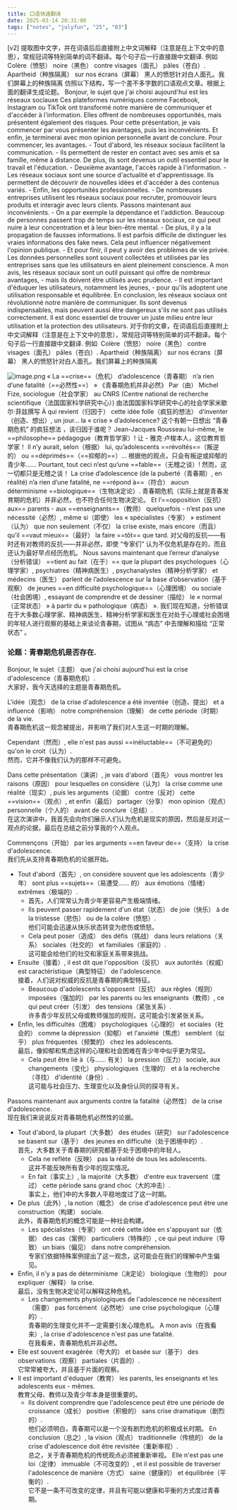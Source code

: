 ```yaml
---
title: 口语快速翻译
date: 2025-03-14 20:31:00
tags: ["notes", "julyfun", "25", "03"]
---
```

[v2]
提取图中文字，并在词语后后直接附上中文词解释（注意是在上下文中的意思），常规冠词等特别简单的词不翻译。每个句子后一行直接跟中文翻译. 例如 Colère（愤怒） noire（黑色） contre visages（面孔） pâles（苍白）. Apartheid（种族隔离） sur nos écrans（屏幕） 黑人的愤怒针对白人面孔。我们屏幕上的种族隔离
仿照以下结构，写一个差不多字数的口语观点文章。根据上面的翻译生成论题。 Bonjour, le sujet que j'ai choisi aujourd'hui est les réseaux sociauxe Ces plateformes numériques comme Facebook, Instagram ou TikTok ont transformé notre manière de communiquer et d'accéder à l'information. Elles offrent de nombreuses opportunités, mais présentent également des risques. Pour cette présentation, je vais commencer par vous présenter les avantages, puis les inconvénients. Et enfin, je terminerai avec mon opinion personnelle avant de conclure. Pour commencer, les avantages. - Tout d'abord, les réseaux sociaux facilitent la communication. - Ils permettent de rester en contact avec ses amis et sa famille, même à distance. De plus, ils sont devenus un outil essentiel pour le travail et l'éducation. - Deuxième avantage, l'accès rapide à l'information. - Les réseaux sociaux sont une source d'actualité et d'apprentissage. Ils permettent de découvrir de nouvelles idées et d'accéder à des contenus variés. - Enfin, les opportunités professionnelles. - De nombreuses entreprises utilisent les réseaux sociaux pour recruter, promouvoir leurs produits et interagir avec leurs clients. Passons maintenant aux inconvénients. - On a par exemple la dépendance et l'addiction. Beaucoup de personnes passent trop de temps sur les réseaux sociaux, ce qui peut nuire à leur concentration et à leur bien-être mental. - De plus, il y a la propagation de fausses informations. Il est parfois difficile de distinguer les vraies informations des fake news. Cela peut influencer négativement l'opinion publique. - Et pour finir, il peut y avoir des problèmes de vie privée. Les données personnelles sont souvent collectées et utilisées par les entreprises sans que les utilisateurs en aient pleinement conscience. A mon avis, les réseaux sociaux sont un outil puissant qui offre de nombreux avantages, - mais ils doivent être utilisés avec prudence. - Il est important d'éduquer les utilisateurs, notamment les jeunes, - pour qu'ils adoptent une utilisation responsable et équilibrée. En conclusion, les réseaux sociaux ont révolutionné notre manière de communiquer. Ils sont devenus indispensables, mais peuvent aussi être dangereux s'ils ne sont pas utilisés correctement. Il est donc essentiel de trouver un juste milieu entre leur utilisation et la protection des utilisateurs.
对于你的文章，在词语后后直接附上中文词解释（注意是在上下文中的意思），常规冠词等特别简单的词不翻译。每个句子后一行直接跟中文翻译. 例如  Colère（愤怒） noire（黑色） contre visages（面孔） pâles（苍白）. Apartheid（种族隔离） sur nos écrans（屏幕） 黑人的愤怒针对白人面孔。我们屏幕上的种族隔离

![image.png](https://how-to-1258460161.cos.ap-shanghai.myqcloud.com/how-to/20250314183452.webp)
« La ==crise==（危机） d’adolescence（青春期） n’a rien d’une fatalité（==必然性==） » 《青春期危机并非必然》 Par（由） Michel Fize, sociologue（社会学家） au CNRS (Centre national de recherche scientifique（法国国家科学研究中心）) 由法国国家科学研究中心的社会学家米歇尔·菲兹撰写 À qui revient（归因于） cette idée folle（疯狂的想法） d’inventer（创造、想出）, un jour... la « crise » d’adolescence? 这个有朝一日想出 “青春期危机” 的疯狂想法 ，该归因于谁呢？ Jean-Jacques Rousseau lui-même, le ==philosophe== pédagogue（教育哲学家）! 让 - 雅克·卢梭本人，这位教育哲学家！ Il n’y aurait, selon（根据） lui, qu’adolescents ==révoltés==（叛逆的） ou ==déprimés==（==抑郁的==）... 根据他的观点，只会有叛逆或抑郁的青少年…… Pourtant, tout ceci n’est qu’une ==fable==（无稽之谈）! 然而，这一切都只是无稽之谈！ La crise d’adolescence (de la puberté（青春期）, en réalité) n’a rien d’une fatalité, ne ==répond à==（符合） aucun déterminisme ==biologique==（生物决定论）. 青春期危机（实际上就是青春发育期的危机）并非必然，也不符合任何生物决定论。 Et l’==opposition（反抗） aux== parents - aux ==enseignants==（教师） quelquefois - n’est pas une nécessité（必然）, même si（即使） les « spécialistes（专家） » estiment（认为） que non seulement（不仅） la crise existe, mais encore（而且） qu’il ==vaut mieux==（最好） la faire ==tôt== que tard. 对父母的反抗——有时还有对教师的反抗——并非必然，即使 “专家们” 认为不仅危机是存在的，而且还认为最好早点经历危机。 Nous savons maintenant que l’erreur d’analyse（分析错误） ==tient au fait（在于）== que la plupart des psychologues（心理学家）, psychiatres（精神病医生）, psychanalystes（精神分析学家） et médecins（医生） parlent de l’adolescence sur la base d’observation（基于观察） de jeunes ==en difficulté psychologique==（心理困境） ou sociale（社会困境）, essayant de comprendre et de dessiner（描绘） le « normal（正常状态） » à partir du « pathologique（病态） ». 我们现在知道，分析错误在于大多数心理学家、精神病医生、精神分析学家和医生在对处于心理或社会困境的年轻人进行观察的基础上来谈论青春期，试图从 “病态” 中去理解和描绘 “正常状态” 。

### 论题：青春期危机是否存在.

Bonjour, le sujet（主题） que j'ai choisi aujourd'hui est la crise d'adolescence（青春期危机）.  
大家好，我今天选择的主题是青春期危机。

L'idée（观念） de la crise d'adolescence a été inventée（创造、提出） et a influencé（影响） notre compréhension（理解） de cette période（时期） de la vie.  
青春期危机这一观念被提出，并影响了我们对人生这一时期的理解。

Cependant（然而）, elle n'est pas aussi ==inéluctable==（不可避免的） qu'on le croit（认为）.  
然而，它并不像我们认为的那样不可避免。

Dans cette présentation（演讲）, je vais d'abord（首先） vous montrer les raisons（原因） pour lesquelles on considère（认为） la crise comme une réalité（现实）, puis les arguments（论据） contre（反对） cette ==vision==（观点）, et enfin（最后） partager（分享） mon opinion（观点） personnelle（个人的） avant de conclure（总结）.  
在这次演讲中，我首先会向你们展示人们认为危机是现实的原因，然后是反对这一观点的论据，最后在总结之前分享我的个人观点。

Commençons（开始） par les arguments ==en faveur de==（支持） la crise d'adolescence.  
我们先从支持青春期危机的论据开始。

- Tout d'abord（首先）, on considère souvent que les adolescents（青少年） sont plus ==sujets==（易遭受…… 的） aux émotions（情绪） extrêmes（极端的）.
    - 首先，人们常常认为青少年更容易产生极端情绪。
    - Ils peuvent passer rapidement d'un état（状态） de joie（快乐） à de la tristesse（悲伤） ou de la colère（愤怒）.  
        他们可能会迅速从快乐状态转变为悲伤或愤怒。
    - Cela peut poser（造成） des défis（挑战） dans leurs relations（关系） sociales（社交的） et familiales（家庭的）.  
        这可能会给他们的社交和家庭关系带来挑战。
- Ensuite（接着）, il est dit que l'opposition（反抗） aux autorités（权威） est caractéristique（典型特征） de l'adolescence.  
    接着，人们说对权威的反抗是青春期的典型特征。
    - Beaucoup d'adolescents s'opposent（反抗） aux règles（规则） imposées（强加的） par les parents ou les enseignants（教师）, ce qui peut créer（引发） des tensions（紧张关系）.  
        许多青少年反抗父母或教师强加的规则，这可能会引发紧张关系。
- Enfin, les difficultés（困难） psychologiques（心理的） et sociales（社会的） comme la dépression（抑郁） et l'anxiété（焦虑） semblent（似乎） plus fréquentes（频繁的） chez les adolescents.  
    最后，像抑郁和焦虑这样的心理和社会困难在青少年中似乎更为常见。
    - Cela peut être lié à（与…… 有关） la pression（压力） sociale, aux changements（变化） physiologiques（生理的） et à la recherche（寻找） d'identité（身份）.  
        这可能与社会压力、生理变化以及身份认同的探寻有关。

Passons maintenant aux arguments contre la fatalité（必然性） de la crise d'adolescence.  
现在我们来说说反对青春期危机必然性的论据。

- Tout d'abord, la plupart（大多数） des études（研究） sur l'adolescence se basent sur（基于） des jeunes en difficulté（处于困境中的）.  
    首先，大多数关于青春期的研究都基于处于困境中的年轻人。
    - Cela ne reflète（反映） pas la réalité de tous les adolescents.  
        这并不能反映所有青少年的现实情况。
    - En fait（事实上）, la majorité（大多数） d'entre eux traversent（度过） cette période sans grand choc（大的冲击）.  
        事实上，他们中的大多数人平稳地度过了这一时期。
- De plus（此外）, la notion（概念） de crise d'adolescence peut être une construction（构建） sociale.  
    此外，青春期危机的概念可能是一种社会构建。
    - Les spécialistes（专家） ont créé cette idée en s'appuyant sur（依据） des cas（案例） particuliers（特殊的）, ce qui peut induire（导致） un biais（偏见） dans notre compréhension.  
        专家们依据特殊案例提出了这一观念，这可能会在我们的理解中产生偏见。
- Enfin, il n'y a pas de déterminisme（决定论） biologique（生物的） pour expliquer（解释） la crise.  
    最后，没有生物决定论可以解释这种危机。
    - Les changements physiologiques de l'adolescence ne nécessitent（需要） pas forcément（必然地） une crise psychologique（心理的）.  
        青春期的生理变化并不一定需要引发心理危机。
A mon avis（在我看来）, la crise d'adolescence n'est pas une fatalité.  
在我看来，青春期危机并非必然。
- Elle est souvent exagérée（夸大的） et basée sur（基于） des observations（观察） partiales（片面的）.  
    它常常被夸大，并且基于片面的观察。
- Il est important d'éduquer（教育） les parents, les enseignants et les adolescents eux - mêmes.  
    教育父母、教师以及青少年本身是很重要的。
    - Ils doivent comprendre que l'adolescence peut être une période de croissance（成长） positive（积极的） sans crise dramatique（剧烈的）.  
        他们必须明白，青春期可以是一个没有剧烈危机的积极成长时期。
En conclusion（总之）, la vision（观点） traditionnelle（传统的） de la crise d'adolescence doit être revisitée（重新审视）.  
总之，关于青春期危机的传统观点必须被重新审视。
Elle n'est pas une loi（定律） immuable（不可改变的）, et il est possible de traverser l'adolescence de manière（方式） saine（健康的） et équilibrée（平衡的）.  
它不是一条不可改变的定律，并且有可能以健康和平衡的方式度过青春期。
